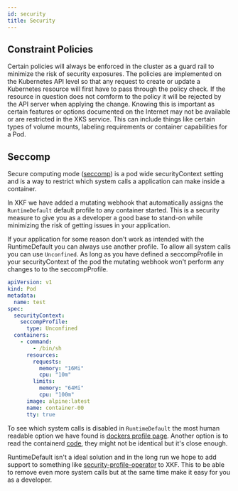 ```yaml
---
id: security
title: Security
---
```


## Constraint Policies

Certain policies will always be enforced in the cluster as a guard rail to minimize the risk of security exposures. The policies are implemented on the Kubernetes API level so that
any request to create or update a Kubernetes resource will first have to pass through the policy check. If the resource in question does not comform to the policy it will be rejected
by the API server when applying the change. Knowing this is important as certain features or options documented on the Internet may not be available or are restricted in the XKS service.
This can include things like certain types of volume mounts, labeling requirements or container capabilities for a Pod.

## Seccomp

Secure computing mode ([seccomp](https://docs.docker.com/engine/security/seccomp/))  is a pod wide securityContext setting and is a way to restrict which system calls a application can make inside a container.

In XKF we have added a mutating webhook that automatically assigns the `RuntimeDefault` default profile to any container started.
This is a security measure to give you as a developer a good base to stand-on while minimizing the risk of getting issues in your application.

If your application for some reason don't work as intended with the RuntimeDefault you can always use another profile.
To allow all system calls you can use `Unconfined`. As long as you have defined a seccompProfile in your securityContext of the pod
the mutating webhook won't perform any changes to to the seccompProfile.

```.yaml
apiVersion: v1
kind: Pod
metadata:
  name: test
spec:
  securityContext:
    seccompProfile:
      type: Unconfined
  containers:
    - command:
        - /bin/sh
      resources:
        requests:
          memory: "16Mi"
          cpu: "10m"
        limits:
          memory: "64Mi"
          cpu: "100m"
      image: alpine:latest
      name: container-00
      tty: true
```

To see which system calls is disabled in `RuntimeDefault` the most human readable option we have found is [dockers profile page](https://docs.docker.com/engine/security/seccomp/#significant-syscalls-blocked-by-the-default-profile).
Another option is to read the containerd [code](https://github.com/containerd/containerd/blob/v1.6.1/contrib/seccomp/seccomp_default.go), they might not be identical but it's close enough.

RuntimeDefault isn't a ideal solution and in the long run we hope to add support to something like [security-profile-operator](https://github.com/kubernetes-sigs/security-profiles-operator) to XKF.
This to be able to remove even more system calls but at the same time make it easy for you as a developer.
